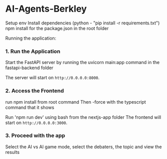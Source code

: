 # AI-Agents-Berkley

Setup env
Install dependencies (python - "pip install -r requirements.txt")
npm install for the package.json in the root folder

Running the application:

### 1. Run the Application

Start the FastAPI server by running the uvicorn main:app command in the fastapi-backend folder

The server will start on `http://0.0.0.0:8000`.

### 2. Access the Frontend

run npm install from root command 
Then -force with the typescript command that it shows

Run 'npm run dev' using bash from the nextjs-app folder
The frontend will start on `http://0.0.0.0:3000`.

### 3. Proceed with the app

Select the AI vs AI game mode, select the debaters, the topic and view the results



